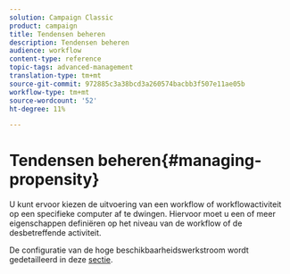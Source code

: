 ```yaml
---
solution: Campaign Classic
product: campaign
title: Tendensen beheren
description: Tendensen beheren
audience: workflow
content-type: reference
topic-tags: advanced-management
translation-type: tm+mt
source-git-commit: 972885c3a38bcd3a260574bacbb3f507e11ae05b
workflow-type: tm+mt
source-wordcount: '52'
ht-degree: 11%

---
```



# Tendensen beheren{#managing-propensity}

U kunt ervoor kiezen de uitvoering van een workflow of workflowactiviteit op een specifieke computer af te dwingen. Hiervoor moet u een of meer eigenschappen definiëren op het niveau van de workflow of de desbetreffende activiteit.

De configuratie van de hoge beschikbaarheidswerkstroom wordt gedetailleerd in deze [sectie](../../installation/using/configuring-campaign-server.md#high-availability-workflows-and-affinities).
